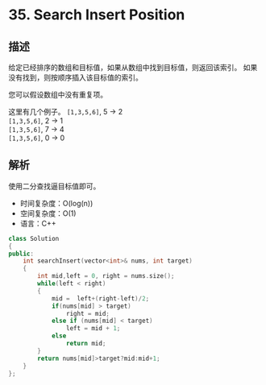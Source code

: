 # 35. Search Insert Position

## 描述

给定已经排序的数组和目标值，如果从数组中找到目标值，则返回该索引。 如果没有找到，则按顺序插入该目标值的索引。

您可以假设数组中没有重复项。

这里有几个例子。
`[1,3,5,6]`, 5 → 2  
`[1,3,5,6]`, 2 → 1  
`[1,3,5,6]`, 7 → 4  
`[1,3,5,6]`, 0 → 0


## 解析
使用二分查找逼目标值即可。

- 时间复杂度：O(log(n))  
- 空间复杂度：O(1)
- 语言：C++

```C++
class Solution 
{
public:
    int searchInsert(vector<int>& nums, int target) 
    {
        int mid,left = 0, right = nums.size();
        while(left < right)
        {
            mid =  left+(right-left)/2;
            if(nums[mid] > target)
                right = mid;
            else if (nums[mid] < target)
                left = mid + 1;
            else
                return mid;
        }
        return nums[mid]>target?mid:mid+1;
    }
};
```

